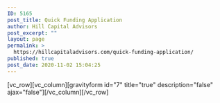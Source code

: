 ```yaml
---
ID: 5165
post_title: Quick Funding Application
author: Hill Capital Advisors
post_excerpt: ""
layout: page
permalink: >
  https://hillcapitaladvisors.com/quick-funding-application/
published: true
post_date: 2020-11-02 15:04:25
---
```

[vc_row][vc_column][gravityform id="7" title="true" description="false" ajax="false"][/vc_column][/vc_row]